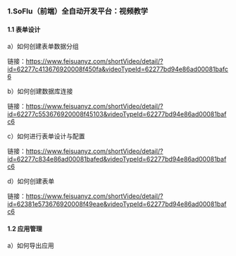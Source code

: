 ### 1.SoFlu（前端）全自动开发平台：视频教学

#### 1.1 表单设计

a）如何创建表单数据分组

链接：https://www.feisuanyz.com/shortVideo/detail/?id=62277c413676920008f450fa&videoTypeId=62277bd94e86ad00081bafc6

b）如何创建数据库连接

链接：https://www.feisuanyz.com/shortVideo/detail/?id=62277c553676920008f45103&videoTypeId=62277bd94e86ad00081bafc6

c）如何进行表单设计与配置

链接：https://www.feisuanyz.com/shortVideo/detail/?id=62277c834e86ad00081bafed&videoTypeId=62277bd94e86ad00081bafc6

d）如何创建表单

链接：https://www.feisuanyz.com/shortVideo/detail/?id=62381e573676920008f49eae&videoTypeId=62277bd94e86ad00081bafc6

#### 1.2 应用管理

a）如何导出应用
